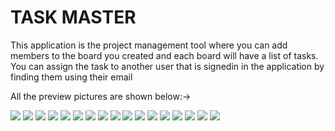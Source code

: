 # TASK MASTER
This application is the project management tool where you can add members to the board you created and each board will have a list of tasks. You can assign the task to another user that is signedin in the application by finding them using their email

All the preview pictures are shown below:->

![](app/src/main/res/drawable/one.png)
![](app/src/main/res/drawable/two.png)
![](app/src/main/res/drawable/three.png)
![](app/src/main/res/drawable/four.png)
![](app/src/main/res/drawable/five.png)
![](app/src/main/res/drawable/six.png)
![](app/src/main/res/drawable/seven.png)
![](app/src/main/res/drawable/eight.png)
![](app/src/main/res/drawable/nine.png)
![](app/src/main/res/drawable/ten.png)
![](app/src/main/res/drawable/eleven.png)
![](app/src/main/res/drawable/twelve.png)
![](app/src/main/res/drawable/thirteen.png)
![](app/src/main/res/drawable/fourteen.png)
![](app/src/main/res/drawable/fiveteen.png)
![](app/src/main/res/drawable/sixteen.png)
![](app/src/main/res/drawable/seventeen.png)
